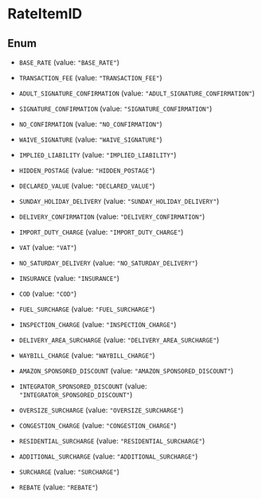 
# RateItemID

## Enum


* `BASE_RATE` (value: `"BASE_RATE"`)

* `TRANSACTION_FEE` (value: `"TRANSACTION_FEE"`)

* `ADULT_SIGNATURE_CONFIRMATION` (value: `"ADULT_SIGNATURE_CONFIRMATION"`)

* `SIGNATURE_CONFIRMATION` (value: `"SIGNATURE_CONFIRMATION"`)

* `NO_CONFIRMATION` (value: `"NO_CONFIRMATION"`)

* `WAIVE_SIGNATURE` (value: `"WAIVE_SIGNATURE"`)

* `IMPLIED_LIABILITY` (value: `"IMPLIED_LIABILITY"`)

* `HIDDEN_POSTAGE` (value: `"HIDDEN_POSTAGE"`)

* `DECLARED_VALUE` (value: `"DECLARED_VALUE"`)

* `SUNDAY_HOLIDAY_DELIVERY` (value: `"SUNDAY_HOLIDAY_DELIVERY"`)

* `DELIVERY_CONFIRMATION` (value: `"DELIVERY_CONFIRMATION"`)

* `IMPORT_DUTY_CHARGE` (value: `"IMPORT_DUTY_CHARGE"`)

* `VAT` (value: `"VAT"`)

* `NO_SATURDAY_DELIVERY` (value: `"NO_SATURDAY_DELIVERY"`)

* `INSURANCE` (value: `"INSURANCE"`)

* `COD` (value: `"COD"`)

* `FUEL_SURCHARGE` (value: `"FUEL_SURCHARGE"`)

* `INSPECTION_CHARGE` (value: `"INSPECTION_CHARGE"`)

* `DELIVERY_AREA_SURCHARGE` (value: `"DELIVERY_AREA_SURCHARGE"`)

* `WAYBILL_CHARGE` (value: `"WAYBILL_CHARGE"`)

* `AMAZON_SPONSORED_DISCOUNT` (value: `"AMAZON_SPONSORED_DISCOUNT"`)

* `INTEGRATOR_SPONSORED_DISCOUNT` (value: `"INTEGRATOR_SPONSORED_DISCOUNT"`)

* `OVERSIZE_SURCHARGE` (value: `"OVERSIZE_SURCHARGE"`)

* `CONGESTION_CHARGE` (value: `"CONGESTION_CHARGE"`)

* `RESIDENTIAL_SURCHARGE` (value: `"RESIDENTIAL_SURCHARGE"`)

* `ADDITIONAL_SURCHARGE` (value: `"ADDITIONAL_SURCHARGE"`)

* `SURCHARGE` (value: `"SURCHARGE"`)

* `REBATE` (value: `"REBATE"`)



